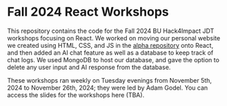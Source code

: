 # Fall 2024 React Workshops
This repository contains the code for the Fall 2024 BU Hack4Impact JDT workshops focusing on React. We worked on moving our personal website we created using HTML, CSS, and JS in the [alpha repository](https://github.com/Hack4Impact-BU/JDT-fall-24-alpha/) onto React, and then added an AI chat feature as well as a database to keep track of chat logs. We used MongoDB to host our database, and gave the option to delete any user input and AI response from the database.

These workshops ran weekly on Tuesday evenings from November 5th, 2024 to November 26th, 2024; they were led by Adam Godel. You can access the slides for the workshops here (TBA).
